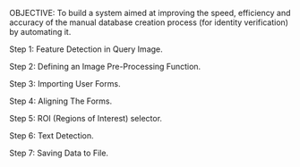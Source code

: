 OBJECTIVE: To build a system aimed at improving the speed, efficiency and accuracy of the manual database creation process (for identity verification) by automating it.

Step 1: Feature Detection in Query Image.

Step 2: Defining an Image Pre-Processing Function.

Step 3: Importing User Forms.

Step 4: Aligning The Forms.

Step 5: ROI (Regions of Interest) selector.

Step 6: Text Detection.

Step 7: Saving Data to File.
